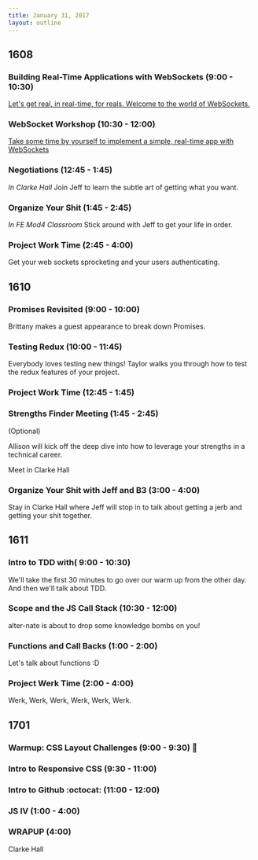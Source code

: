 ```yaml
---
title: January 31, 2017
layout: outline
---
```


## 1608

### Building Real-Time Applications with WebSockets (9:00 - 10:30)

[Let's get real, in real-time, for reals. Welcome to the world of WebSockets.](http://frontend.turing.io/lessons/websockets.html)

### WebSocket Workshop (10:30 - 12:00)

[Take some time by yourself to implement a simple, real-time app with WebSockets](http://frontend.turing.io/lessons/websocket-workshop.html)

### Negotiations (12:45 - 1:45)
*In Clarke Hall*
Join Jeff to learn the subtle art of getting what you want.

### Organize Your Shit (1:45 - 2:45)
*In FE Mod4 Classroom*
Stick around with Jeff to get your life in order.

### Project Work Time (2:45 - 4:00)
Get your web sockets sprocketing and your users authenticating.

## 1610

### Promises Revisited (9:00 - 10:00)
Brittany makes a guest appearance to break down Promises.  

### Testing Redux (10:00 - 11:45)
Everybody loves testing new things! Taylor walks you through how to test the redux features of your project.

### Project Work Time (12:45 - 1:45)

### Strengths Finder Meeting (1:45 - 2:45)
(Optional)  

Allison will kick off the deep dive into how to leverage your strengths in a technical career.  

Meet in Clarke Hall  

### Organize Your Shit with Jeff and B3 (3:00 - 4:00)
Stay in Clarke Hall where Jeff will stop in to talk about getting a jerb and getting your shit together.  

## 1611

### Intro to TDD with( 9:00 - 10:30)

We'll take the first 30 minutes to go over our warm up from the other day. And then we'll talk about TDD.

### Scope and the JS Call Stack (10:30 - 12:00)

alter-nate is about to drop some knowledge bombs on you!

### Functions and Call Backs (1:00 - 2:00)

Let's talk about functions :D

### Project Werk Time (2:00 - 4:00)

Werk, Werk, Werk, Werk, Werk, Werk.

## 1701

### Warmup: CSS Layout Challenges (9:00 - 9:30) :muscle:

### Intro to Responsive CSS (9:30 - 11:00)

### Intro to Github :octocat: (11:00 - 12:00)

### JS IV (1:00 - 4:00)

### WRAPUP (4:00)
Clarke Hall
